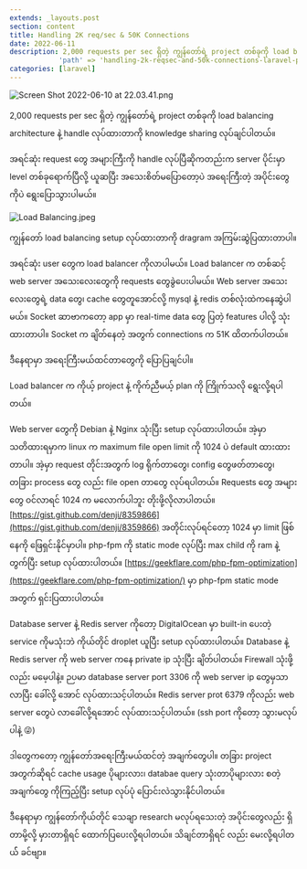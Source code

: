 ```yaml
---
extends: _layouts.post
section: content
title: Handling 2K req/sec & 50K Connections
date: 2022-06-11
description: 2,000 requests per sec ရှိတဲ့ ကျွန်တော်ရဲ့ project တစ်ခုကို load balancing architecture နဲ့ handle လုပ်ထားတာကို knowledge sharing လုပ်ချင်ပါတယ်။',
            'path' => 'handling-2k-reqsec-and-50k-connections-laravel-project
categories: [laravel]
---
```


![Screen Shot 2022-06-10 at 22.03.41.png](https://cdn.hashnode.com/res/hashnode/image/upload/v1654882472690/NmzlfePxY.png)

2,000 requests per sec ရှိတဲ့ ကျွန်တော်ရဲ့ project တစ်ခုကို load balancing architecture နဲ့ handle လုပ်ထားတာကို knowledge sharing လုပ်ချင်ပါတယ်။  

အရင်ဆုံး request တွေ အများကြီးကို handle လုပ်ပြီဆိုကတည်းက server ပိုင်းမှာ level တစ်ခုရောက်ပြီလို့ ယူဆပြီး အသေးစိတ်မပြောတော့ပဲ အရေးကြီးတဲ့ အပိုင်းတွေကိုပဲ ရွေးပြောသွားပါမယ်။

![Load Balancing.jpeg](https://cdn.hashnode.com/res/hashnode/image/upload/v1654878295044/1he7ASQ0R.jpeg)

ကျွန်တော် load balancing setup လုပ်ထားတာကို dragram အကြမ်းဆွဲပြထားတာပါ။

အရင်ဆုံး user တွေက load balancer ကိုလာပါမယ်။ Load balancer က တစ်ဆင့် web server အသေးလေးတွေကို requests တွေခွဲပေးပါမယ်။ Web server အသေးလေးတွေရဲ့ data တွေ၊ cache တွေတူအောင်လို့ mysql နဲ့ redis တစ်လုံးထဲကနေဆွဲပါမယ်။ Socket ဆာဗာကတော့ app မှာ real-time data တွေ ပြတဲ့ features ပါလို့ သုံးထားတာပါ။ Socket က ချိတ်နေတဲ့ အတွက် connections က 51K ထိတက်ပါတယ်။ 

ဒီနေရာမှာ အရေးကြီးမယ်ထင်တာတွေကို ပြောပြချင်ပါ။

Load balancer က ကိုယ့် project နဲ့ ကိုက်ညီမယ့် plan ကို ကြိုက်သလို ရွေးလို့ရပါတယ်။

Web server တွေကို Debian နဲ့ Nginx သုံးပြီး setup လုပ်ထားပါတယ်။ အဲ့မှာ သတိထားရမှာက linux က maximum file open limit ကို 1024 ပဲ default ထားထားတာပါ။ အဲ့မှာ request တိုင်းအတွက် log ရိုက်တာတွေ၊ config တွေဖတ်တာတွေ၊ တခြား process တွေ လည်း file open တာတွေ လုပ်ရပါတယ်။ Requests တွေ အများတွေ ဝင်လာရင် 1024 က မလောက်ပါဘူး တိုးဖို့လိုလာပါတယ်။ [https://gist.github.com/denji/8359866](https://gist.github.com/denji/8359866)  အတိုင်းလုပ်ရင်တော့ 1024 မှာ limit ဖြစ်နေကို ဖြေရှင်းနိုင်မှာပါ။ php-fpm ကို static mode လုပ်ပြီး max child ကို ram နဲ့တွက်ပြီး setup လုပ်ထားပါတယ်။ [https://geekflare.com/php-fpm-optimization](https://geekflare.com/php-fpm-optimization/) မှာ php-fpm static mode အတွက် ရှင်းပြထားပါတယ်။

Database server နဲ့ Redis server ကိုတော့ DigitalOcean မှာ built-in ပေးတဲ့ service ကိုမသုံးဘဲ ကိုယ်တိုင် droplet ယူပြီး setup လုပ်ထားပါတယ်။ Database နဲ့ Redis server ကို web server ကနေ private ip သုံးပြီး ချိတ်ပါတယ်။ Firewall သုံးဖို့လည်း မမေ့ပါနဲ့။ ဉပမာ database server port 3306 ကို web server ip တွေမှသာ လာပြီး ခေါ်လို့ အောင် လုပ်ထားသင့်ပါတယ်။ Redis server prot 6379 ကိုလည်း web server တွေပဲ လာခေါ်လို့ရအောင် လုပ်ထားသင့်ပါတယ်။ (ssh port ကိုတော့ သွားမလုပ်ပါနဲ့ 😜)

ဒါတွေကတော့ ကျွန်တော်အရေးကြီးမယ်ထင်တဲ့ အချက်တွေပါ။ တခြား project အတွက်ဆိုရင် cache usage ပိုများလား၊ databae query သုံးတာပိုများလား စတဲ့ အချက်တွေ ကိုကြည့်ပြီး setup လုပ်ပုံ ပြောင်းလဲသွားနိုင်ပါတယ်။

ဒီနေရာမှာ ကျွန်တော်ကိုယ်တိုင် သေချာ research မလုပ်ရသေးတဲ့ အပိုင်းတွေလည်း ရှိတာမို့လို့ မှားတာရှိရင် ထောက်ပြပေးလို့ရပါတယ်။ သိချင်တာရှိရင် လည်း မေးလို့ရပါတယ်် ခင်ဗျာ။ 
